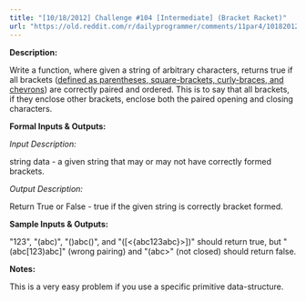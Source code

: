 ```yaml
---
title: "[10/18/2012] Challenge #104 [Intermediate] (Bracket Racket)"
url: "https://old.reddit.com/r/dailyprogrammer/comments/11par4/10182012_challenge_104_intermediate_bracket_racket/"
---
```


**Description:**

Write a function, where given a string of arbitrary characters, returns true if all brackets ([defined as parentheses, square-brackets, curly-braces, and chevrons](http://en.wikipedia.org/wiki/Bracket)) are correctly paired and ordered. This is to say that all brackets, if they enclose other brackets, enclose both the paired opening and closing characters.

**Formal Inputs & Outputs:**

*Input Description:*

string data - a given string that may or may not have correctly formed brackets.

*Output Description:*

Return True or False - true if the given string is correctly bracket formed.

**Sample Inputs & Outputs:**

"123", "(abc)", "()abc()", and "([<{abc123abc}>])" should return true, but "(abc[123)abc]" (wrong pairing) and "(abc>" (not closed) should return false.

**Notes:**

This is a very easy problem if you use a specific primitive data-structure.